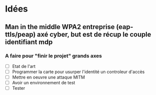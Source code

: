 # Idées
## Man in the middle WPA2 entreprise (eap-ttls/peap)  axé cyber, but est de récup le couple identifiant mdp
### A faire pour "finir le projet" grands axes

- [ ] Etat de l'art
- [ ] Programmer la carte pour usurper l'identité un controleur d'accès
- [ ] Mettre en oeuvre une attaque MITM
- [ ] Avoir un environnement de test
- [ ] Tester 